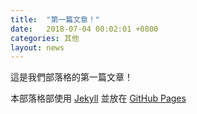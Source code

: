 ```yaml
---
title:  "第一篇文章！"
date:   2018-07-04 00:02:01 +0800
categories: 其他
layout: news
---
```

這是我們部落格的第一篇文章！

本部落格部使用 [Jekyll](https://jekyllrb.com/) 並放在 [GitHub Pages](https://pages.github.com/)

